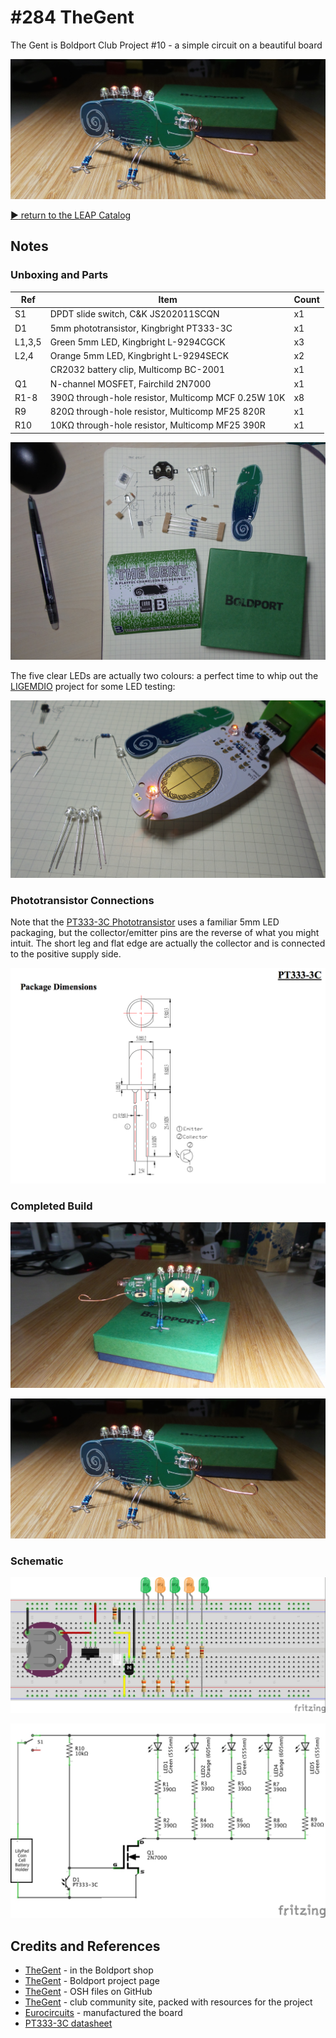 # #284 TheGent

The Gent is Boldport Club Project #10 - a simple circuit on a beautiful board

![Build](./assets/TheGent_build.jpg?raw=true)

[:arrow_forward: return to the LEAP Catalog](http://leap.tardate.com)

## Notes


### Unboxing and Parts


| Ref    | Item                                                | Count |
|--------|-----------------------------------------------------|-------|
| S1     | DPDT slide switch, C&K JS202011SCQN                 |    x1 |
| D1     | 5mm phototransistor, Kingbright PT333-3C            |    x1 |
| L1,3,5 | Green 5mm LED, Kingbright L-9294CGCK                |    x3 |
| L2,4   | Orange 5mm LED, Kingbright L-9294SECK               |    x2 |
|        | CR2032 battery clip, Multicomp BC-2001              |    x1 |
| Q1     | N-channel MOSFET, Fairchild 2N7000                  |    x1 |
| R1-8   | 390Ω through-hole resistor, Multicomp MCF 0.25W 10K |    x8 |
| R9     | 820Ω through-hole resistor, Multicomp MF25 820R     |    x1 |
| R10    | 10KΩ through-hole resistor, Multicomp MF25 390R     |    x1 |

![kit_unboxing](./assets/kit_unboxing.jpg?raw=true)

The five clear LEDs are actually two colours: a perfect time to whip out the
[LIGEMDIO](../ligemdio) project for some LED testing:

![kit_testing_leds_with_ligemdio](./assets/kit_testing_leds_with_ligemdio.jpg?raw=true)


### Phototransistor Connections

Note that the [PT333-3C Phototransistor](https://www.rapidonline.com/pdf/156408-da-02-en.pdf)
uses a familiar 5mm LED packaging, but the collector/emitter pins are the reverse of what you might
intuit. The short leg and flat edge are actually the collector and is connected to the positive supply side.

![PT333-3C](./assets/PT333-3C.png?raw=true)


### Completed Build


![kit_complete](./assets/kit_complete.jpg?raw=true)


![Build](./assets/TheGent_build.jpg?raw=true)


### Schematic

![Breadboard](./assets/TheGent_bb.jpg?raw=true)

![Schematic](./assets/TheGent_schematic.jpg?raw=true)


## Credits and References
* [TheGent](http://www.boldport.club/shop/product/584348507) - in the Boldport shop
* [TheGent](https://www.boldport.com/gent) - Boldport project page
* [TheGent](https://github.com/boldport/thegent) - OSH files on GitHub
* [TheGent](http://community.boldport.club/projects/p10-thegent/) - club community site, packed with resources for the project
* [Eurocircuits](http://www.eurocircuits.com/) - manufactured the board
* [PT333-3C datasheet](https://www.rapidonline.com/pdf/156408-da-02-en.pdf)
